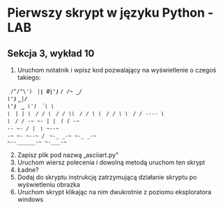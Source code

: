 # Pierwszy skrypt w języku Python - LAB

## Sekcja 3, wykład 10
1. Uruchom notatnik i wpisz kod pozwalający na wyświetlenie o czegoś takiego:

<code>            /^\/^\\')</code>
<code>         _|__|  O|')</code>
<code>\/     /~     \_/ \\')</code>
<code>\____|__________/ \\')</code>
<code>        \_______     \\')</code>
<code>                `\     \                 \\</code>
<code>                  |     |                  \\</code>
<code>                 /      /                    \\</code>
<code>                /     /                       \\\\</code>
<code>              /      /                         \ \\</code>
<code>             /     /                            \  \\</code>
<code>           /     /             _----_            \   \\</code>
<code>          /     /           _-~      ~-_         |   |</code>
<code>         (      (        _-~    _--_    ~-_     _/   |</code>
<code>          \      ~-____-~    _-~    ~-_    ~-_-~    /</code>
<code>            ~-_           _-~          ~-_       _-~</code>
<code>               ~--______-~                ~-___-~</code>

2. Zapisz plik pod nazwą „asciiart.py”
3. Uruchom wiersz polecenia i dowolną metodą uruchom ten skrypt
4. Ładne?
5. Dodaj do skryptu instrukcję zatrzymującą działanie skryptu po wyświetleniu obrazka
6. Uruchom skrypt klikając na nim dwukrotnie z poziomu eksploratora windows